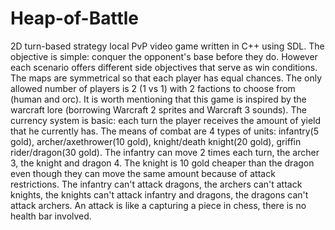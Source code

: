 # Heap-of-Battle
2D turn-based strategy local PvP video game written in C++ using SDL.
The objective is simple: conquer the opponent's base before they do. However each scenario offers different side objectives that serve as win conditions. The maps are symmetrical so that each player has equal chances. The only allowed number of players is 2 (1 vs 1) with 2 factions to choose from (human and orc). It is worth mentioning that this game is inspired by the warcraft lore (borrowing Warcraft 2 sprites and Warcraft 3 sounds). The currency system is basic: each turn the player receives the amount of yield that he currently has. The means of combat are 4 types of units: infantry(5 gold), archer/axethrower(10 gold), knight/death knight(20 gold), griffin rider/dragon(30 gold). The infantry can move 2 times each turn, the archer 3, the knight and dragon 4. The knight is 10 gold cheaper than the dragon even though they can move the same amount because of attack restrictions. The infantry can't attack dragons, the archers can't attack knights, the knights can't attack infantry and dragons, the dragons can't attack archers. An attack is like a capturing a piece in chess, there is no health bar involved.
